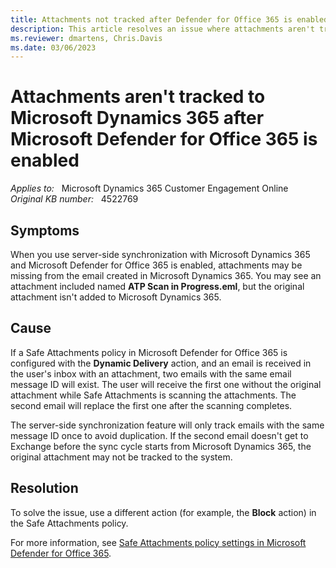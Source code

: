 ```yaml
---
title: Attachments not tracked after Defender for Office 365 is enabled
description: This article resolves an issue where attachments aren't tracked to Microsoft Dynamics 365 after Microsoft Defender for Office 365 is enabled.
ms.reviewer: dmartens, Chris.Davis
ms.date: 03/06/2023
---
```

# Attachments aren't tracked to Microsoft Dynamics 365 after Microsoft Defender for Office 365 is enabled

_Applies to:_ &nbsp; Microsoft Dynamics 365 Customer Engagement Online  
_Original KB number:_ &nbsp; 4522769

## Symptoms

When you use server-side synchronization with Microsoft Dynamics 365 and Microsoft Defender for Office 365 is enabled, attachments may be missing from the email created in Microsoft Dynamics 365. You may see an attachment included named **ATP Scan in Progress.eml**, but the original attachment isn't added to Microsoft Dynamics 365.

## Cause

If a Safe Attachments policy in Microsoft Defender for Office 365 is configured with the **Dynamic Delivery** action, and an email is received in the user's inbox with an attachment, two emails with the same email message ID will exist. The user will receive the first one without the original attachment while Safe Attachments is scanning the attachments. The second email will replace the first one after the scanning completes.

The server-side synchronization feature will only track emails with the same message ID once to avoid duplication. If the second email doesn't get to Exchange before the sync cycle starts from Microsoft Dynamics 365, the original attachment may not be tracked to the system.

## Resolution

To solve the issue, use a different action (for example, the **Block** action) in the Safe Attachments policy.

For more information, see [Safe Attachments policy settings in Microsoft Defender for Office 365](/microsoft-365/security/office-365-security/safe-attachments-about#safe-attachments-policy-settings).

